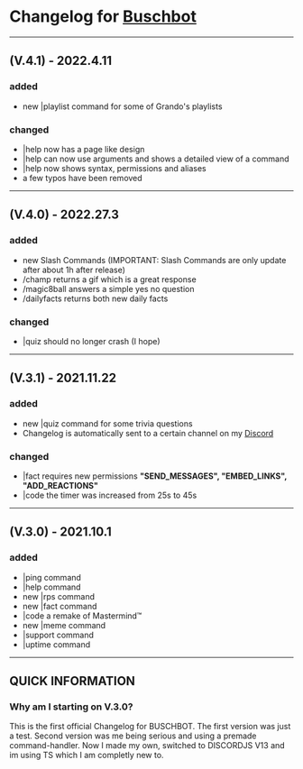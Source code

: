 # Changelog for [Buschbot](https://grando69.github.io/redirects/add)

---
## (V.4.1) - 2022.4.11

### added
- new |playlist command for some of Grando's playlists

### changed
- |help now has a page like design
- |help can now use arguments and shows a detailed view of a command
- |help now shows syntax, permissions and aliases
- a few typos have been removed

---
## (V.4.0) - 2022.27.3

### added

- new Slash Commands (IMPORTANT: Slash Commands are only update after about 1h after release)
- /champ returns a gif which is a great response
- /magic8ball answers a simple yes no question 
- /dailyfacts returns both new daily facts

### changed

- |quiz should no longer crash (I hope)

---
## (V.3.1) - 2021.11.22

### added

- new |quiz command for some trivia questions
- Changelog is automatically sent to a certain channel on my [Discord](https://discord.com/invite/KKurKQFDPz)

### changed

- |fact requires new permissions **"SEND_MESSAGES", "EMBED_LINKS", "ADD_REACTIONS"**
- |code the timer was increased from 25s to 45s

---

## (V.3.0) - 2021.10.1

### added

- |ping command
- |help command
- new |rps command
- new |fact command
- |code a remake of Mastermind™
- new |meme command
- |support command
- |uptime command

---

## QUICK INFORMATION

### Why am I starting on V.3.0?

This is the first official Changelog for BUSCHBOT. The first version was just a test. Second version was me being serious and using a premade command-handler. Now I made my own, switched to DISCORDJS V13 and im using TS which I am completly new to.
